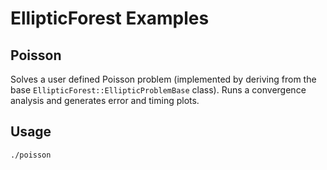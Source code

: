 # EllipticForest Examples

## Poisson

Solves a user defined Poisson problem (implemented by deriving from the base `EllipticForest::EllipticProblemBase` class). Runs a convergence analysis and generates error and timing plots.

## Usage

```Bash
./poisson
```